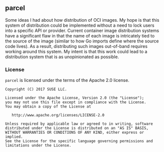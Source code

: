 ## parcel ##

Some ideas I had about how distribution of OCI images. My hope is that this
system of distribution could be implemented without a need to lock users into a
specific API or provider. Current container image distribution systems have a
significant flaw in that the name of each image is intricately tied to the
source of the image (similar to how Go imports define where the source code
lives). As a result, distributing such images out-of-band requires working
around this system. My intent is that this work could lead to a distribution
system that is as unopinionated as possible.

### License ###

`parcel` is licensed under the terms of the Apache 2.0 license.

```
Copyright (C) 2017 SUSE LLC.

Licensed under the Apache License, Version 2.0 (the "License");
you may not use this file except in compliance with the License.
You may obtain a copy of the License at

   http://www.apache.org/licenses/LICENSE-2.0

Unless required by applicable law or agreed to in writing, software
distributed under the License is distributed on an "AS IS" BASIS,
WITHOUT WARRANTIES OR CONDITIONS OF ANY KIND, either express or implied.
See the License for the specific language governing permissions and
limitations under the License.
```
